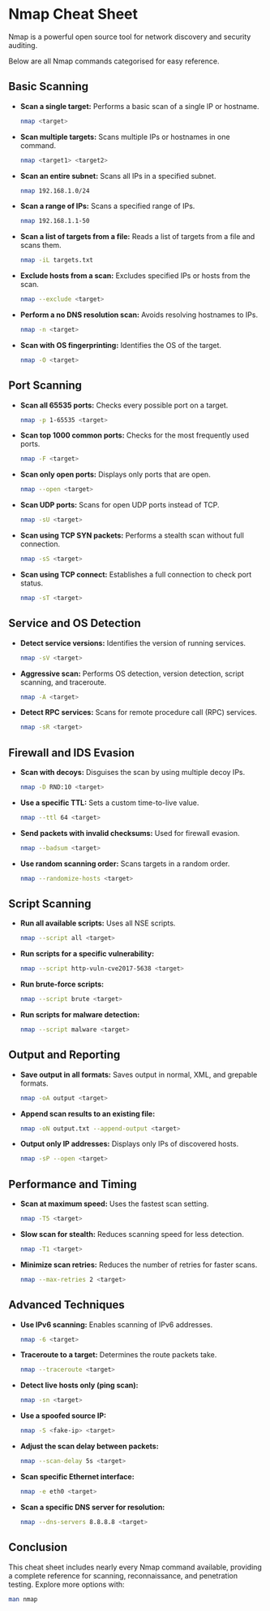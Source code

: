 # Nmap Cheat Sheet

Nmap is a powerful open source tool for network discovery and security auditing.

Below are all Nmap commands categorised for easy reference.

## Basic Scanning

- **Scan a single target:** Performs a basic scan of a single IP or hostname.
  ```bash
  nmap <target>
  ```
- **Scan multiple targets:** Scans multiple IPs or hostnames in one command.
  ```bash
  nmap <target1> <target2>
  ```
- **Scan an entire subnet:** Scans all IPs in a specified subnet.
  ```bash
  nmap 192.168.1.0/24
  ```
- **Scan a range of IPs:** Scans a specified range of IPs.
  ```bash
  nmap 192.168.1.1-50
  ```
- **Scan a list of targets from a file:** Reads a list of targets from a file and scans them.
  ```bash
  nmap -iL targets.txt
  ```
- **Exclude hosts from a scan:** Excludes specified IPs or hosts from the scan.
  ```bash
  nmap --exclude <target>
  ```
- **Perform a no DNS resolution scan:** Avoids resolving hostnames to IPs.
  ```bash
  nmap -n <target>
  ```
- **Scan with OS fingerprinting:** Identifies the OS of the target.
  ```bash
  nmap -O <target>
  ```

## Port Scanning

- **Scan all 65535 ports:** Checks every possible port on a target.
  ```bash
  nmap -p 1-65535 <target>
  ```
- **Scan top 1000 common ports:** Checks for the most frequently used ports.
  ```bash
  nmap -F <target>
  ```
- **Scan only open ports:** Displays only ports that are open.
  ```bash
  nmap --open <target>
  ```
- **Scan UDP ports:** Scans for open UDP ports instead of TCP.
  ```bash
  nmap -sU <target>
  ```
- **Scan using TCP SYN packets:** Performs a stealth scan without full connection.
  ```bash
  nmap -sS <target>
  ```
- **Scan using TCP connect:** Establishes a full connection to check port status.
  ```bash
  nmap -sT <target>
  ```

## Service and OS Detection

- **Detect service versions:** Identifies the version of running services.
  ```bash
  nmap -sV <target>
  ```
- **Aggressive scan:** Performs OS detection, version detection, script scanning, and traceroute.
  ```bash
  nmap -A <target>
  ```
- **Detect RPC services:** Scans for remote procedure call (RPC) services.
  ```bash
  nmap -sR <target>
  ```

## Firewall and IDS Evasion

- **Scan with decoys:** Disguises the scan by using multiple decoy IPs.
  ```bash
  nmap -D RND:10 <target>
  ```
- **Use a specific TTL:** Sets a custom time-to-live value.
  ```bash
  nmap --ttl 64 <target>
  ```
- **Send packets with invalid checksums:** Used for firewall evasion.
  ```bash
  nmap --badsum <target>
  ```
- **Use random scanning order:** Scans targets in a random order.
  ```bash
  nmap --randomize-hosts <target>
  ```

## Script Scanning

- **Run all available scripts:** Uses all NSE scripts.
  ```bash
  nmap --script all <target>
  ```
- **Run scripts for a specific vulnerability:**
  ```bash
  nmap --script http-vuln-cve2017-5638 <target>
  ```
- **Run brute-force scripts:**
  ```bash
  nmap --script brute <target>
  ```
- **Run scripts for malware detection:**
  ```bash
  nmap --script malware <target>
  ```

## Output and Reporting

- **Save output in all formats:** Saves output in normal, XML, and grepable formats.
  ```bash
  nmap -oA output <target>
  ```
- **Append scan results to an existing file:**
  ```bash
  nmap -oN output.txt --append-output <target>
  ```
- **Output only IP addresses:** Displays only IPs of discovered hosts.
  ```bash
  nmap -sP --open <target>
  ```

## Performance and Timing

- **Scan at maximum speed:** Uses the fastest scan setting.
  ```bash
  nmap -T5 <target>
  ```
- **Slow scan for stealth:** Reduces scanning speed for less detection.
  ```bash
  nmap -T1 <target>
  ```
- **Minimize scan retries:** Reduces the number of retries for faster scans.
  ```bash
  nmap --max-retries 2 <target>
  ```

## Advanced Techniques

- **Use IPv6 scanning:** Enables scanning of IPv6 addresses.
  ```bash
  nmap -6 <target>
  ```
- **Traceroute to a target:** Determines the route packets take.
  ```bash
  nmap --traceroute <target>
  ```
- **Detect live hosts only (ping scan):**
  ```bash
  nmap -sn <target>
  ```
- **Use a spoofed source IP:**
  ```bash
  nmap -S <fake-ip> <target>
  ```
- **Adjust the scan delay between packets:**
  ```bash
  nmap --scan-delay 5s <target>
  ```
- **Scan specific Ethernet interface:**
  ```bash
  nmap -e eth0 <target>
  ```
- **Scan a specific DNS server for resolution:**
  ```bash
  nmap --dns-servers 8.8.8.8 <target>
  ```

## Conclusion

This cheat sheet includes nearly every Nmap command available, providing a complete reference for scanning, reconnaissance, and penetration testing. Explore more options with:
```bash
man nmap
```
